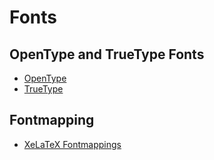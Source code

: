 # Fonts

## OpenType and TrueType Fonts

- [OpenType](/fonts/opentype/README.md)
- [TrueType](/fonts/truetype/README.md)

## Fontmapping

- [XeLaTeX Fontmappings](/fonts/misc/xetex/fontmapping/README.md)
